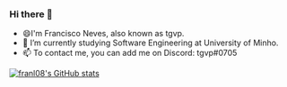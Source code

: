 ### Hi there 👋

- 😄I'm Francisco Neves, also known as tgvp.
- 🔭 I’m currently studying Software Engineering at University of Minho.
- 📫 To contact me, you can add me on Discord: tgvp#0705

[![franl08's GitHub stats](https://github-readme-stats.vercel.app/api?username=franl08)](https://github.com/anuraghazra/github-readme-stats)
